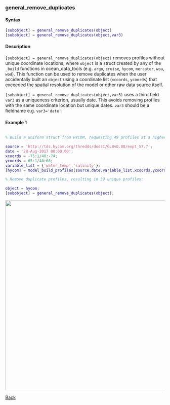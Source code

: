 ### general_remove_duplicates

#### Syntax

```Matlab
[subobject] = general_remove_duplicates(object)
[subobject] = general_remove_duplicates(object,var3)
```
#### Description

``[subobject] = general_remove_duplicates(object)`` removes profiles without unique coordinate locations; where ``object`` is a struct created by any of the ``_build`` functions in ocean_data_tools (e.g. ``argo``, ``cruise``, ``hycom``, ``mercator``, ``woa``, ``wod``).  This function can be used to remove duplicates when the user accidentally built an ``object`` using a coordinate list (``xcoords``, ``ycoords``) that exceeded the spatial resolution of the model or other raw data source itself.

``[subobject] = general_remove_duplicates(object,var3)`` uses a third field ``var3`` as a uniqueness criterion, usually date. This avoids removing profiles with the same coordinate location but unique dates. ``var3`` should be a fieldname e.g. ``var3='date'``.

#### Example 1


```Matlab

% Build a uniform struct from HYCOM, requesting 49 profiles at a higher resolution than the model itself:

source = 'http://tds.hycom.org/thredds/dodsC/GLBv0.08/expt_57.7';
date = '28-Aug-2017 00:00:00';
xcoords = -75:1/48:-74;
ycoords = 65:1/48:66;
variable_list = {'water_temp','salinity'}; 
[hycom] = model_build_profiles(source,date,variable_list,xcoords,ycoords);

% Remove duplicate profiles, resulting in 39 unique profiles:

object = hycom;
[subobject] = general_remove_duplicates(object);

```
<img src="https://user-images.githubusercontent.com/24570061/88433788-bd3aef00-cdcc-11ea-99c4-653bca43d1d0.png" width="600">

[Back](https://github.com/lnferris/ocean_data_tools#general-functions-for-subsetting-and-plotting-uniform-structs-1)


